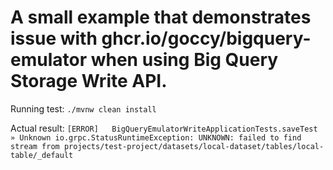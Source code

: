 # A small example that demonstrates issue with ghcr.io/goccy/bigquery-emulator when using Big Query Storage Write API.

Running test:
`./mvnw clean install`

Actual result:
`[ERROR]   BigQueryEmulatorWriteApplicationTests.saveTest » Unknown io.grpc.StatusRuntimeException: UNKNOWN: failed to find stream from projects/test-project/datasets/local-dataset/tables/local-table/_default` 